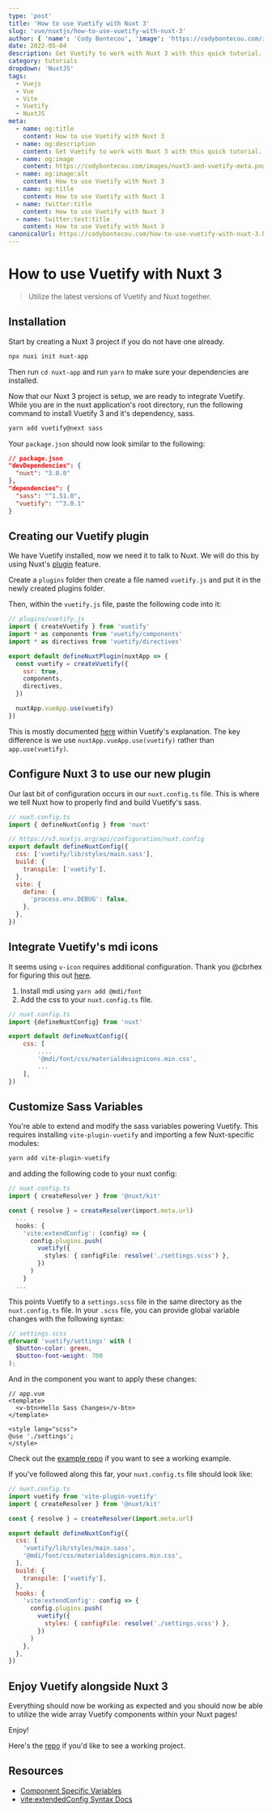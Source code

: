 ```yaml
---
type: 'post'
title: 'How to use Vuetify with Nuxt 3'
slug: 'vue/nuxtjs/how-to-use-vuetify-with-nuxt-3'
author: { 'name': 'Cody Bontecou', 'image': 'https://codybontecou.com/images/cody-abstract.jpeg' }
date: 2022-05-04
description: Get Vuetify to work with Nuxt 3 with this quick tutorial.
category: tutorials
dropdown: 'NuxtJS'
tags:
  - Vuejs
  - Vue
  - Vite
  - Vuetify
  - NuxtJS
meta:
  - name: og:title
    content: How to use Vuetify with Nuxt 3
  - name: og:description
    content: Get Vuetify to work with Nuxt 3 with this quick tutorial.
  - name: og:image
    content: https://codybontecou.com/images/nuxt3-and-vuetify-meta.png
  - name: og:image:alt
    content: How to use Vuetify with Nuxt 3
  - name: og:title
    content: How to use Vuetify with Nuxt 3
  - name: twitter:title
    content: How to use Vuetify with Nuxt 3
  - name: twitter:text:title
    content: How to use Vuetify with Nuxt 3
canonicalUrl: https://codybontecou.com/how-to-use-vuetify-with-nuxt-3.html
---
```


# How to use Vuetify with Nuxt 3

> Utilize the latest versions of Vuetify and Nuxt together.

## Installation

Start by creating a Nuxt 3 project if you do not have one already.

```bash
npx nuxi init nuxt-app
```

Then run `cd nuxt-app` and run `yarn` to make sure your dependencies are installed.

Now that our Nuxt 3 project is setup, we are ready to integrate Vuetify. While you are in the nuxt application's root directory, run the following command to install Vuetify 3 and it's dependency, sass.

```bash
yarn add vuetify@next sass
```

Your `package.json` should now look similar to the following:

```json
// package.json
"devDependencies": {
  "nuxt": "3.0.0"
},
"dependencies": {
  "sass": "^1.51.0",
  "vuetify": "^3.0.1"
}
```

## Creating our Vuetify plugin

We have Vuetify installed, now we need it to talk to Nuxt. We will do this by using Nuxt's [plugin](https://v3.nuxtjs.org/guide/directory-structure/plugins/) feature.

Create a `plugins` folder then create a file named `vuetify.js` and put it in the newly created plugins folder.

Then, within the `vuetify.js` file, paste the following code into it:

```js
// plugins/vuetify.js
import { createVuetify } from 'vuetify'
import * as components from 'vuetify/components'
import * as directives from 'vuetify/directives'

export default defineNuxtPlugin(nuxtApp => {
  const vuetify = createVuetify({
    ssr: true,
    components,
    directives,
  })

  nuxtApp.vueApp.use(vuetify)
})
```

This is mostly documented [here](https://next.vuetifyjs.com/en/getting-started/installation/#usage) within Vuetify's explanation. The key difference is we use `nuxtApp.vueApp.use(vuetify)` rather than `app.use(vuetify)`.

## Configure Nuxt 3 to use our new plugin

Our last bit of configuration occurs in our `nuxt.config.ts` file. This is where we tell Nuxt how to properly find and build Vuetify's sass.

```js
// nuxt.config.ts
import { defineNuxtConfig } from 'nuxt'

// https://v3.nuxtjs.org/api/configuration/nuxt.config
export default defineNuxtConfig({
  css: ['vuetify/lib/styles/main.sass'],
  build: {
    transpile: ['vuetify'],
  },
  vite: {
    define: {
      'process.env.DEBUG': false,
    },
  },
})
```

## Integrate Vuetify's mdi icons

It seems using `v-icon` requires additional configuration. Thank you @cbrhex for figuring this out [here](https://github.com/nuxt/framework/discussions/1183#discussioncomment-2682117).

1. Install mdi using `yarn add @mdi/font`
2. Add the css to your `nuxt.config.ts` file.

```js
// nuxt.config.ts
import {defineNuxtConfig} from 'nuxt'

export default defineNuxtConfig({
    css: [
        ....
        '@mdi/font/css/materialdesignicons.min.css',
        ...
    ],
})
```

## Customize Sass Variables

You're able to extend and modify the sass variables powering Vuetify. This requires installing `vite-plugin-vuetify` and importing a few Nuxt-specific modules:

```bash
yarn add vite-plugin-vuetify
```

and adding the following code to your nuxt config:

```ts
// nuxt.config.ts
import { createResolver } from '@nuxt/kit'

const { resolve } = createResolver(import.meta.url)
  ...
  hooks: {
    'vite:extendConfig': (config) => {
      config.plugins.push(
        vuetify({
          styles: { configFile: resolve('./settings.scss') },
        })
      )
    }
  ...
```

This points Vuetify to a `settings.scss` file in the same directory as the `nuxt.config.ts` file. In your `.scss` file, you can provide global variable changes with the following syntax:

```scss
// settings.scss
@forward 'vuetify/settings' with (
  $button-color: green,
  $button-font-weight: 700
);
```

And in the component you want to apply these changes:

```vue
// app.vue
<template>
  <v-btn>Hello Sass Changes</v-btn>
</template>

<style lang="scss">
@use './settings';
</style>
```

Check out the [example repo](https://github.com/CodyBontecou/nuxt3-and-vuetify) if you want to see a working example.

If you've followed along this far, your `nuxt.config.ts` file should look like:

```js
// nuxt.config.ts
import vuetify from 'vite-plugin-vuetify'
import { createResolver } from '@nuxt/kit'

const { resolve } = createResolver(import.meta.url)

export default defineNuxtConfig({
  css: [
    'vuetify/lib/styles/main.sass',
    '@mdi/font/css/materialdesignicons.min.css',
  ],
  build: {
    transpile: ['vuetify'],
  },
  hooks: {
    'vite:extendConfig': config => {
      config.plugins.push(
        vuetify({
          styles: { configFile: resolve('./settings.scss') },
        })
      )
    },
  },
})
```

## Enjoy Vuetify alongside Nuxt 3

Everything should now be working as expected and you should now be able to utilize the wide array Vuetify components within your Nuxt pages!

Enjoy!

Here's the [repo](https://github.com/CodyBontecou/nuxt3-and-vuetify) if you'd like to see a working project.

## Resources

- [Component Specific Variables](https://next.vuetifyjs.com/en/features/sass-variables/#component-specific-variables)
- [vite:extendedConfig Syntax Docs](https://next.vuetifyjs.com/en/features/treeshaking/)
